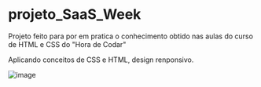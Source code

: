 # projeto_SaaS_Week
Projeto feito para por em pratica o conhecimento obtido nas aulas do curso de HTML e CSS do "Hora de Codar"

Aplicando conceitos de CSS e HTML, design renponsivo.

![image](https://user-images.githubusercontent.com/85260541/236628979-59895832-af8a-4fcb-951e-77e502602b18.png)
